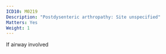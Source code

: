 ```yaml
---
ICD10: M0219
Description: "Postdysenteric arthropathy: Site unspecified"
Matters: Yes
Weight: 1
---
```

If airway involved
